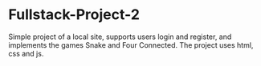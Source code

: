 # Fullstack-Project-2
Simple project of a local site, supports users login and register, and implements the games Snake and Four Connected.
The project uses html, css and js.
